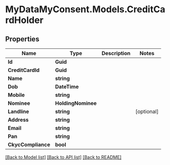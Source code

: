 # MyDataMyConsent.Models.CreditCardHolder

## Properties

Name | Type | Description | Notes
------------ | ------------- | ------------- | -------------
**Id** | **Guid** |  | 
**CreditCardId** | **Guid** |  | 
**Name** | **string** |  | 
**Dob** | **DateTime** |  | 
**Mobile** | **string** |  | 
**Nominee** | **HoldingNominee** |  | 
**Landline** | **string** |  | [optional] 
**Address** | **string** |  | 
**Email** | **string** |  | 
**Pan** | **string** |  | 
**CkycCompliance** | **bool** |  | 

[[Back to Model list]](../README.md#documentation-for-models) [[Back to API list]](../README.md#documentation-for-api-endpoints) [[Back to README]](../README.md)


